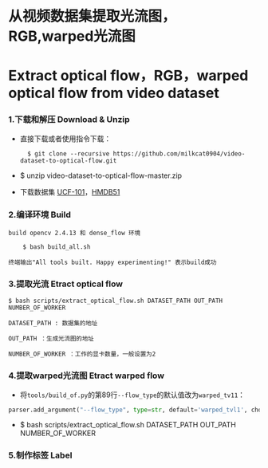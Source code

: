 从视频数据集提取光流图，RGB,warped光流图 
=
Extract optical flow，RGB，warped optical flow from video dataset
=

### 1.下载和解压 Download & Unzip

* 直接下载或者使用指令下载：
		
		$ git clone --recursive https://github.com/milkcat0904/video-dataset-to-optical-flow.git
	
* $ unzip video-dataset-to-optical-flow-master.zip

* 下载数据集 [UCF-101][ucf101]，[HMDB51][hmdb51]

### 2.编译环境 Build
	
	build opencv 2.4.13 和 dense_flow 环境

		$ bash build_all.sh
		
	终端输出"All tools built. Happy experimenting!" 表示build成功


### 3.提取光流 Etract optical flow

	$ bash scripts/extract_optical_flow.sh DATASET_PATH OUT_PATH NUMBER_OF_WORKER
	
	DATASET_PATH : 数据集的地址
	
	OUT_PATH ：生成光流图的地址
	
	NUMBER_OF_WORKER ：工作的显卡数量，一般设置为2
	
### 4.提取warped光流图 Etract warped flow

* 将`tools/build_of.py`的第89行`--flow_type`的默认值改为`warped_tv11`：

```python
parser.add_argument("--flow_type", type=str, default='warped_tvl1', choices=['tvl1', 'warp_tvl1'])
```

* $ bash scripts/extract_optical_flow.sh DATASET_PATH OUT_PATH NUMBER_OF_WORKER

### 5.制作标签 Label


[ucf101]:http://crcv.ucf.edu/data/UCF101.php
[hmdb51]:http://serre-lab.clps.brown.edu/resource/hmdb-a-large-human-motion-database/


	
	
